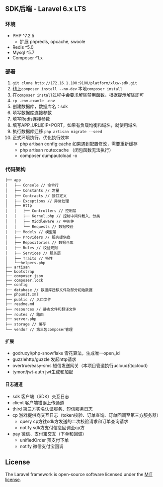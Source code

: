 ## SDK后端 - Laravel 6.x LTS

### 环境

- PHP ^7.2.5
    - 扩展 phpredis, opcache, swoole
- Redis ^5.0
- Mysql ^5.7
- Composer ^1.x

### 部署

1. `git clone http://172.16.1.100:9100/platform/xlcw-sdk.git`
2. 线上`composer install --no-dev` 本地`composer install`
3. 在`composer install`过程中会要求解除禁用函数，根据提示解除即可   
4. `cp .env.examle .env`
5. 创建数据库，数据库名：sdk
6. 填写数据库连接参数
7. 填写Redis连接参数
8. 填写APP_URL即IP+PORT，如果有负载均衡和域名，就使用域名
9. 执行数据库迁移
    `php artisan migrate --seed`
10. 正式环境执行，优化执行效率
    - php artisan config:cache 如果遇到配置修改，需要重新缓存
    - php artisan route:cache （闭包函数无法执行）
    - composer dumpautoload -o

### 代码架构

```shell
├── app
│   ├── Console // 命令行
│   ├── Constants // 常量
│   ├── Contracts // 接口定义
│   ├── Exceptions // 异常处理
│   ├── Http
│   │   ├── Controllers // 控制层
│   │   ├── Kernel.php // 控制中间件载入、分类
│   │   ├── Middleware // 中间件
│   │   └── Requests // 数据校验
│   ├── Models // 模型层
│   ├── Providers // 服务提供商
│   ├── Repositories // 数据仓库
│   ├── Rules // 校验规则
│   ├── Services // 服务层
│   ├── Traits // 特性
│   └──helpers.php
├── artisan
├── bootstrap
├── composer.json
├── composer.lock
├── config
├── database // 数据库迁移文件及部分初始数据
├── phpunit.xml
├── public // 入口文件
├── readme.md
├── resources // 静态文件和翻译文件
├── routes // 路由
├── server.php
├── storage // 缓存
└── vendor // 第三包composer管理
```

#### 扩展

- godruoyi/php-snowflake 雪花算法，生成唯一open_id
- guzzlehttp/guzzle 发起http请求
- overtrue/easy-sms 短信发送网关（本项目管道执行ucloud和qcloud）
- tymon/jwt-auth jwt生成和加密

#### 日志通道 

- sdk 客户端（SDK）交互日志
- client 客户端错误上传通道
- third 第三方实名认证服务、短信服务日志
- cp 游戏提供商交互日志（token校验、订单查询、订单回调至第三方服务器）
    - query cp方往sdk方发送的二次校验请求和订单查询请求
    - notify sdk方支付信息回调至cp方
- pay 微信、支付宝交互（下单和回调）
    - unifiedOrder 预支付下单
    - notify 微信支付宝回调

## License

The Laravel framework is open-source software licensed under the [MIT license](https://opensource.org/licenses/MIT).
